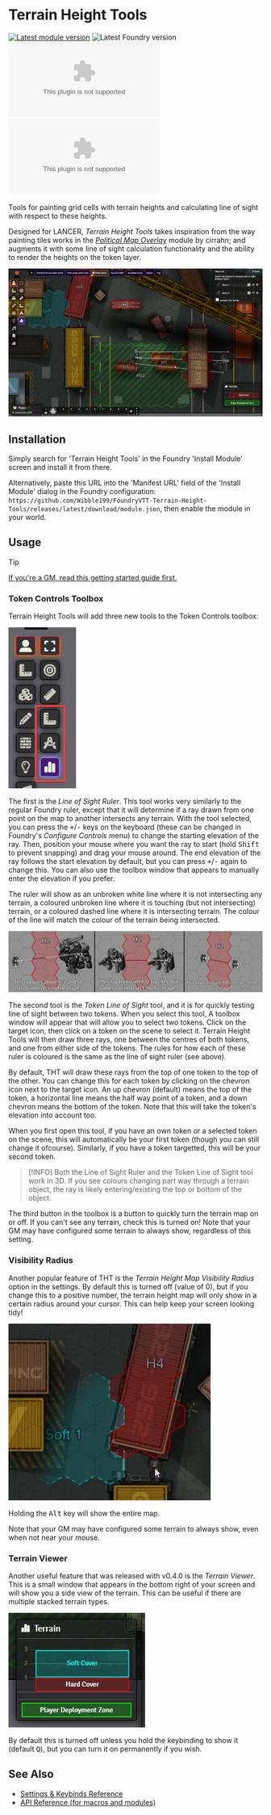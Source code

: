 # Terrain Height Tools

[![Latest module version](https://img.shields.io/badge/dynamic/json?url=https%3A%2F%2Fgithub.com%2FWibble199%2FFoundryVTT-Terrain-Height-Tools%2Freleases%2Flatest%2Fdownload%2Fmodule.json&query=%24.version&prefix=v&style=for-the-badge&label=module%20version)](https://github.com/Wibble199/FoundryVTT-Terrain-Height-Tools/releases/latest)
![Latest Foundry version](https://img.shields.io/badge/dynamic/json?url=https%3A%2F%2Fgithub.com%2FWibble199%2FFoundryVTT-Terrain-Height-Tools%2Freleases%2Flatest%2Fdownload%2Fmodule.json&query=%24.compatibility.verified&style=for-the-badge&label=foundry%20version&color=fe6a1f)
<br/>
[![GitHub downloads (total)](https://img.shields.io/github/downloads/Wibble199/FoundryVTT-Terrain-Height-Tools/release.zip?style=for-the-badge&label=downloads%20(total))](https://github.com/Wibble199/FoundryVTT-Terrain-Height-Tools/releases/latest)
[![GitHub downloads (latest version)](https://img.shields.io/github/downloads/Wibble199/FoundryVTT-Terrain-Height-Tools/latest/release.zip?style=for-the-badge&label=downloads%20(latest))](https://github.com/Wibble199/FoundryVTT-Terrain-Height-Tools/releases/latest)

Tools for painting grid cells with terrain heights and calculating line of sight with respect to these heights.

Designed for LANCER, _Terrain Height Tools_ takes inspiration from the way painting tiles works in the _[Political Map Overlay](https://github.com/cirrahn/foundry-polmap)_ module by cirrahn; and augments it with some line of sight calculation functionality and the ability to render the heights on the token layer.

![Map preview](./docs/img/overview.webp)

## Installation

Simply search for 'Terrain Height Tools' in the Foundry 'Install Module' screen and install it from there.

Alternatively, paste this URL into the 'Manifest URL' field of the 'Install Module' dialog in the Foundry configuration: `https://github.com/Wibble199/FoundryVTT-Terrain-Height-Tools/releases/latest/download/module.json`, then enable the module in your world.

## Usage

> [!TIP]
> [If you're a GM, read this getting started guide first.](./docs/getting-started-gm.md)

### Token Controls Toolbox

Terrain Height Tools will add three new tools to the Token Controls toolbox:

![New Token Controls tools](./docs/img/token-controls-toolbox.webp)

The first is the _Line of Sight Ruler_. This tool works very similarly to the regular Foundry ruler, except that it will determine if a ray drawn from one point on the map to another intersects any terrain. With the tool selected, you can press the <kbd>+</kbd>/<kbd>-</kbd> keys on the keyboard (these can be changed in Foundry's _Configure Controls_ menu) to change the starting elevation of the ray. Then, position your mouse where you want the ray to start (hold <kbd>Shift</kbd> to prevent snapping) and drag your mouse around. The end elevation of the ray follows the start elevation by default, but you can press <kbd>+</kbd>/<kbd>-</kbd> again to change this. You can also use the toolbox window that appears to manually enter the elevation if you prefer.

The ruler will show as an unbroken white line where it is not intersecting any terrain, a coloured unbroken line where it is touching (but not intersecting) terrain, or a coloured dashed line where it is intersecting terrain. The colour of the line will match the colour of the terrain being intersected.

![Line of sight ruler examples](./docs/img/los-ray-examples.webp)

The second tool is the _Token Line of Sight_ tool, and it is for quickly testing line of sight between two tokens. When you select this tool, A toolbox window will appear that will allow you to select two tokens. Click on the target icon, then click on a token on the scene to select it. Terrain Height Tools will then draw three rays, one between the centres of both tokens, and one from either side of the tokens. The rules for how each of these ruler is coloured is the same as the line of sight ruler (see above).

By default, THT will draw these rays from the top of one token to the top of the other. You can change this for each token by clicking on the chevron icon next to the target icon. An up chevron (default) means the top of the token, a horizontal line means the half way point of a token, and a down chevron means the bottom of the token. Note that this will take the token's elevation into account too.

When you first open this tool, if you have an own token or a selected token on the scene, this will automatically be your first token (though you can still change it ofcourse). Similarly, if you have a token targetted, this will be your second token.

> [!INFO]
> Both the Line of Sight Ruler and the Token Line of Sight tool work in 3D. If you see colours changing part way through a terrain object, the ray is likely entering/existing the top or bottom of the object.

The third button in the toolbox is a button to quickly turn the terrain map on or off. If you can't see any terrain, check this is turned on! Note that your GM may have configured some terrain to always show, regardless of this setting.

### Visibility Radius

Another popular feature of THT is the _Terrain Height Map Visibility Radius_ option in the settings. By default this is turned off (value of 0), but if you change this to a positive number, the terrain height map will only show in a certain radius around your cursor. This can help keep your screen looking tidy!

![Visibility radius preview](./docs/img/visibility-radius.webp)

Holding the <kbd>Alt</kbd> key will show the entire map.

Note that your GM may have configured some terrain to always show, even when not near your mouse.

### Terrain Viewer

Another useful feature that was released with v0.4.0 is the _Terrain Viewer_. This is a small window that appears in the bottom right of your screen and will show you a side view of the terrain. This can be useful if there are multiple stacked terrain types.

![Terrain Viewer](./docs/img/terrain-viewer.webp)

By default this is turned off unless you hold the keybinding to show it (default <kbd>Q</kbd>), but you can turn it on permanently if you wish.

## See Also
- [Settings & Keybinds Reference](./docs/settings-keybinds-reference.md)
- [API Reference (for macros and modules)](./docs/api.md)
